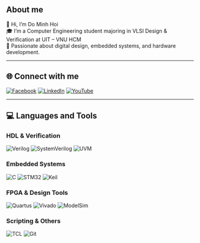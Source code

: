 ## About me
👋 Hi, I’m Do Minh Hoi  
🎓 I’m a Computer Engineering student majoring in VLSI Design & Verification at UIT – VNU HCM  
🔧 Passionate about digital design, embedded systems, and hardware development.

---

## 🌐 Connect with me  
[![Facebook](https://img.shields.io/badge/Facebook-%231877F2.svg?logo=Facebook&logoColor=white)](https://www.facebook.com/ominhhoi.755131) 
[![LinkedIn](https://img.shields.io/badge/LinkedIn-%230077B5.svg?logo=linkedin&logoColor=white)](https://www.linkedin.com/in/hoidominh/) 
[![YouTube](https://img.shields.io/badge/YouTube-%23FF0000.svg?logo=YouTube&logoColor=white)](https://www.youtube.com/@H%E1%BB%99i%C4%90%E1%BB%97Minh-e7k)

---

## 💻 Languages and Tools

### HDL & Verification
![Verilog](https://img.shields.io/badge/HDL-Verilog-blue?style=for-the-badge)
![SystemVerilog](https://img.shields.io/badge/HDL-SystemVerilog-green?style=for-the-badge)
![UVM](https://img.shields.io/badge/Verification-UVM-orange?style=for-the-badge)

### Embedded Systems
![C](https://img.shields.io/badge/C-00599C?style=for-the-badge&logo=c&logoColor=white)
![STM32](https://img.shields.io/badge/MCU-STM32-lightblue?style=for-the-badge)
![Keil](https://img.shields.io/badge/IDE-Keil-blue?style=for-the-badge)

### FPGA & Design Tools
![Quartus](https://img.shields.io/badge/Intel-Quartus-blue?style=for-the-badge)
![Vivado](https://img.shields.io/badge/Xilinx-Vivado-red?style=for-the-badge)
![ModelSim](https://img.shields.io/badge/Simulator-ModelSim-green?style=for-the-badge)

### Scripting & Others
![TCL](https://img.shields.io/badge/Scripting-TCL-blue?style=for-the-badge)
![Git](https://img.shields.io/badge/Version--Control-Git-orange?style=for-the-badge)
